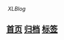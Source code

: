 ​                                                                                                                                                                                 *XLBlog*

##                                       [首页](https://xlfeima.github.io/Blog/Home)    [归档](https://xlfeima.github.io/Blog/Archives)      [标签](https://xlfeima.github.io/Blog/Tags)              

